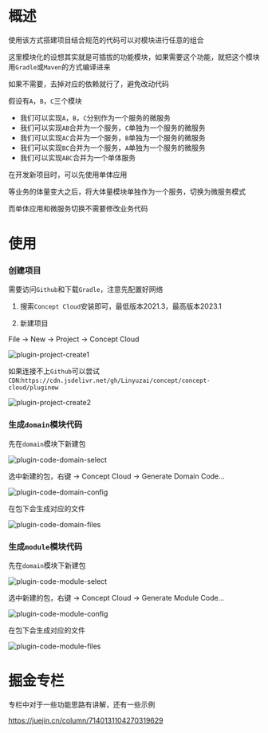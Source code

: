 # 概述

使用该方式搭建项目结合规范的代码可以对模块进行任意的组合

这里模块化的设想其实就是可插拔的功能模块，如果需要这个功能，就把这个模块用`Gradle`或`Maven`的方式编译进来

如果不需要，去掉对应的依赖就行了，避免改动代码

假设有`A`，`B`，`C`三个模块

- 我们可以实现`A`，`B`，`C`分别作为一个服务的微服务
- 我们可以实现`AB`合并为一个服务，`C`单独为一个服务的微服务
- 我们可以实现`AC`合并为一个服务，`B`单独为一个服务的微服务
- 我们可以实现`BC`合并为一个服务，`A`单独为一个服务的微服务
- 我们可以实现`ABC`合并为一个单体服务

在开发新项目时，可以先使用单体应用

等业务的体量变大之后，将大体量模块单独作为一个服务，切换为微服务模式

而单体应用和微服务切换不需要修改业务代码

# 使用

### 创建项目

需要访问`Github`和下载`Gradle`，注意先配置好网络

1. 搜索`Concept Cloud`安装即可，最低版本2021.3，最高版本2023.1

2. 新建项目

File -> New -> Project -> Concept Cloud

![plugin-project-create1](https://github.com/Linyuzai/concept/assets/18523183/9b7540ae-7773-4f8e-9811-7675f141dab9)

如果连接不上`Github`可以尝试`CDN`:`https://cdn.jsdelivr.net/gh/Linyuzai/concept/concept-cloud/pluginew`

![plugin-project-create2](https://github.com/Linyuzai/concept/assets/18523183/2f46d4cb-802e-4374-bfda-562990162509)

### 生成`domain`模块代码

先在`domain`模块下新建包

![plugin-code-domain-select](https://github.com/Linyuzai/concept/assets/18523183/223a173a-6325-4dec-9cde-99e69bbf0516)

选中新建的包，右键 -> Concept Cloud -> Generate Domain Code...

![plugin-code-domain-config](https://github.com/Linyuzai/concept/assets/18523183/fb9c422f-3d3d-44af-b51b-488d18df004a)

在包下会生成对应的文件

![plugin-code-domain-files](https://github.com/Linyuzai/concept/assets/18523183/4db39e27-8ded-4287-9e8c-6efdcd58b60c)

### 生成`module`模块代码

先在`domain`模块下新建包

![plugin-code-module-select](https://github.com/Linyuzai/concept/assets/18523183/04d6a287-c67b-4f05-98ad-8b9c2dc5ca8f)

选中新建的包，右键 -> Concept Cloud -> Generate Module Code...

![plugin-code-module-config](https://github.com/Linyuzai/concept/assets/18523183/afa4d546-6a48-4c3e-a76d-afd0c847cf3e)

在包下会生成对应的文件

![plugin-code-module-files](https://github.com/Linyuzai/concept/assets/18523183/f0199e70-62aa-46fa-9922-3d2d998a8ef1)

# 掘金专栏

专栏中对于一些功能思路有讲解，还有一些示例

https://juejin.cn/column/7140131104270319629
